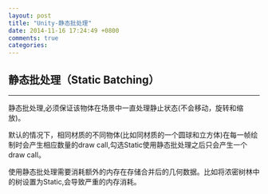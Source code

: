 ```yaml
---
layout: post
title: "Unity-静态批处理"
date: 2014-11-16 17:24:49 +0800
comments: true
categories: 
---
```


静态批处理（Static Batching）
---

---

静态批处理,必须保证该物体在场景中一直处理静止状态(不会移动，旋转和缩放)。

默认的情况下，相同材质的不同物体(比如同材质的一个圆球和立方体)在每一帧绘制时会产生相应数量的draw call,勾选Static使用静态批处理之后只会产生一个draw call。

使用静态批处理需要消耗额外的内存在存储合并后的几何数据。比如将浓密树林中的树设置为Static,会导致严重的内存消耗。
